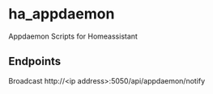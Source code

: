 # ha_appdaemon
Appdaemon Scripts for Homeassistant

## Endpoints

Broadcast
http://\<ip address\>:5050/api/appdaemon/notify
